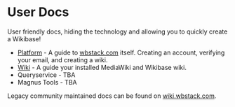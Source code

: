 # User Docs

User friendly docs, hiding the technology and allowing you to quickly create a Wikibase!

- [Platform](./platform) - A guide to [wbstack.com](https://wbstack.com) itself. Creating an account, verifying your email, and creating a wiki.
- [Wiki](./wiki) - A guide your installed MediaWiki and Wikibase wiki.
- Queryservice - TBA
- Magnus Tools - TBA

Legacy community maintained docs can be found on [wiki.wbstack.com](https://wiki.wbstack.com/wiki/Main_Page).